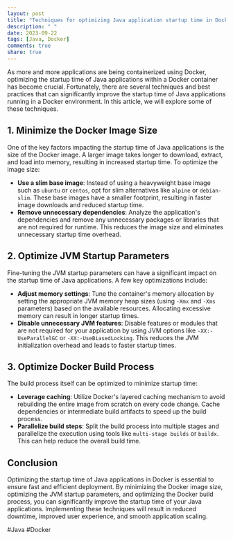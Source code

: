 ```yaml
---
layout: post
title: "Techniques for optimizing Java application startup time in Docker"
description: " "
date: 2023-09-22
tags: [Java, Docker]
comments: true
share: true
---
```


As more and more applications are being containerized using Docker, optimizing the startup time of Java applications within a Docker container has become crucial. Fortunately, there are several techniques and best practices that can significantly improve the startup time of Java applications running in a Docker environment. In this article, we will explore some of these techniques.

## 1. Minimize the Docker Image Size
One of the key factors impacting the startup time of Java applications is the size of the Docker image. A larger image takes longer to download, extract, and load into memory, resulting in increased startup time. To optimize the image size:

- **Use a slim base image**: Instead of using a heavyweight base image such as `ubuntu` or `centos`, opt for slim alternatives like `alpine` or `debian-slim`. These base images have a smaller footprint, resulting in faster image downloads and reduced startup time.
- **Remove unnecessary dependencies**: Analyze the application's dependencies and remove any unnecessary packages or libraries that are not required for runtime. This reduces the image size and eliminates unnecessary startup time overhead.

## 2. Optimize JVM Startup Parameters
Fine-tuning the JVM startup parameters can have a significant impact on the startup time of Java applications. A few key optimizations include:

- **Adjust memory settings**: Tune the container's memory allocation by setting the appropriate JVM memory heap sizes (using `-Xmx` and `-Xms` parameters) based on the available resources. Allocating excessive memory can result in longer startup times.
- **Disable unnecessary JVM features**: Disable features or modules that are not required for your application by using JVM options like `-XX:-UseParallelGC` or `-XX:-UseBiasedLocking`. This reduces the JVM initialization overhead and leads to faster startup times.

## 3. Optimize Docker Build Process
The build process itself can be optimized to minimize startup time:

- **Leverage caching**: Utilize Docker's layered caching mechanism to avoid rebuilding the entire image from scratch on every code change. Cache dependencies or intermediate build artifacts to speed up the build process.
- **Parallelize build steps**: Split the build process into multiple stages and parallelize the execution using tools like `multi-stage builds` or `buildx`. This can help reduce the overall build time.

## Conclusion
Optimizing the startup time of Java applications in Docker is essential to ensure fast and efficient deployment. By minimizing the Docker image size, optimizing the JVM startup parameters, and optimizing the Docker build process, you can significantly improve the startup time of your Java applications. Implementing these techniques will result in reduced downtime, improved user experience, and smooth application scaling.

#Java #Docker